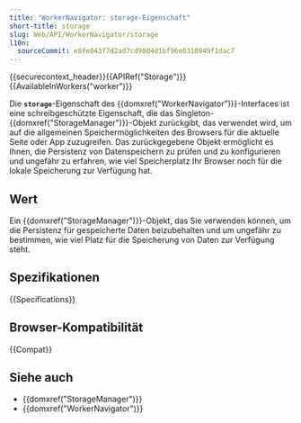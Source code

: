 ```yaml
---
title: "WorkerNavigator: storage-Eigenschaft"
short-title: storage
slug: Web/API/WorkerNavigator/storage
l10n:
  sourceCommit: e8fe043f7d2ad7cd9804d1bf96e0310949f1dac7
---
```


{{securecontext_header}}{{APIRef("Storage")}}{{AvailableInWorkers("worker")}}

Die **`storage`**-Eigenschaft des {{domxref("WorkerNavigator")}}-Interfaces ist eine schreibgeschützte Eigenschaft, die das Singleton-{{domxref("StorageManager")}}-Objekt zurückgibt, das verwendet wird, um auf die allgemeinen Speichermöglichkeiten des Browsers für die aktuelle Seite oder App zuzugreifen. Das zurückgegebene Objekt ermöglicht es Ihnen, die Persistenz von Datenspeichern zu prüfen und zu konfigurieren und ungefähr zu erfahren, wie viel Speicherplatz Ihr Browser noch für die lokale Speicherung zur Verfügung hat.

## Wert

Ein {{domxref("StorageManager")}}-Objekt, das Sie verwenden können, um die Persistenz für gespeicherte Daten beizubehalten und um ungefähr zu bestimmen, wie viel Platz für die Speicherung von Daten zur Verfügung steht.

## Spezifikationen

{{Specifications}}

## Browser-Kompatibilität

{{Compat}}

## Siehe auch

- {{domxref("StorageManager")}}
- {{domxref("WorkerNavigator")}}
